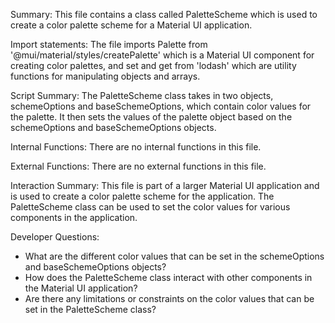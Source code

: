 Summary:
This file contains a class called PaletteScheme which is used to create a color palette scheme for a Material UI application.

Import statements:
The file imports Palette from '@mui/material/styles/createPalette' which is a Material UI component for creating color palettes, and set and get from 'lodash' which are utility functions for manipulating objects and arrays.

Script Summary:
The PaletteScheme class takes in two objects, schemeOptions and baseSchemeOptions, which contain color values for the palette. It then sets the values of the palette object based on the schemeOptions and baseSchemeOptions objects.

Internal Functions:
There are no internal functions in this file.

External Functions:
There are no external functions in this file.

Interaction Summary:
This file is part of a larger Material UI application and is used to create a color palette scheme for the application. The PaletteScheme class can be used to set the color values for various components in the application.

Developer Questions:
- What are the different color values that can be set in the schemeOptions and baseSchemeOptions objects?
- How does the PaletteScheme class interact with other components in the Material UI application?
- Are there any limitations or constraints on the color values that can be set in the PaletteScheme class?